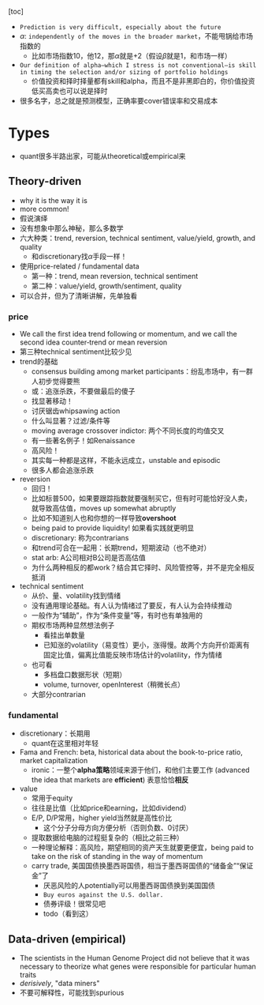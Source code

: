 [toc]
- `Prediction is very difficult, especially about the future`
- $\alpha$: `independently of the moves in the broader market`，不能甩锅给市场指数的
  - 比如市场指数10，他12，那$\alpha$就是+2（假设$\beta$就是1，和市场一样）
- `Our definition of alpha—which I stress is not conventional—is skill in timing the selection and/or sizing of portfolio holdings`
  - 价值投资和择时择量都有skill和alpha，而且不是非黑即白的，你价值投资低买高卖也可以说是择时
- 很多名字，总之就是预测模型，正确率要cover错误率和交易成本
# Types
- quant很多半路出家，可能从theoretical或empirical来
## Theory-driven
- why it is the way it is
- more common!
- 假说演绎
- 没有想象中那么神秘，那么多数学
- 六大种类：trend, reversion, technical sentiment, value/yield, growth, and quality
  - 和discretionary找$\alpha$手段一样！
- 使用price-related / fundamental data
  - 第一种：trend, mean reversion, technical sentiment
  - 第二种：value/yield, growth/sentiment, quality
- 可以合并，但为了清晰讲解，先单独看
### price
- We call the first idea trend following or momentum, and we call the second idea counter‐trend or mean reversion
- 第三种technical sentiment比较少见
- trend的基础
  - consensus building among market participants：纷乱市场中，有一群人初步觉得要熊
  - 或：追涨杀跌，不要做最后的傻子
  - 找显著移动！
  - 讨厌锯齿whipsawing action
  - 什么叫显著？过滤/条件等
  - moving average crossover indictor: 两个不同长度的均值交叉
  - 有一些著名例子！如Renaissance
  - 高风险！
  - 其实每一种都是这样，不能永远成立，unstable and episodic
  - 很多人都会追涨杀跌
- reversion
  - 回归！
  - 比如标普500，如果要跟踪指数就要强制买它，但有时可能恰好没人卖，就导致高估值，moves up somewhat abruptly
  - 比如不知道别人也和你想的一样导致**overshoot**
  - being paid to provide liquidity! 如果看实践就更明显
  - discretionary: 称为contrarians
  - 和trend可合在一起用：长期trend，短期波动（也不绝对）
  - stat arb: A公司相对B公司是否高估值
  - 为什么两种相反的都work？结合其它择时、风险管控等，并不是完全相反抵消
- technical sentiment
  - 从价、量、volatility找到情绪
  - 没有通用理论基础。有人认为情绪过了要反，有人认为会持续推动
  - 一般作为“辅助”，作为“条件变量”等，有时也有单独用的
  - 期权市场两种显然想法例子
    - 看挂出单数量
    - 已知涨的volatility（易变性）更小，涨得慢。故两个方向开价距离有固定比值，偏离比值能反映市场估计的volatility，作为情绪
  - 也可看
    - 多档盘口数据形状（短期）
    - volume, turnover, openInterest（稍微长点）
  - 大部分contrarian
### fundamental
- discretionary：长期用
  - quant在这里相对年轻
- Fama and French: beta, historical data about the book-to-price ratio, market capitalization
  - ironic：一整个**alpha策略**领域来源于他们，和他们主要工作 (advanced the idea that markets are **efficient**) 表意恰恰**相反**
- value
  - 常用于equity
  - 往往是比值（比如price和earning，比如dividend）
  - E/P, D/P常用，higher yield当然就是高性价比
    - 这个分子分母方向方便分析（否则负数、0讨厌）
  - 提取数据给电脑的过程挺复杂的（相比之前三种）
  - 一种理论解释：高风险，期望相同的资产天生就要更便宜，being paid to take on the risk of standing in the way of momentum
  - carry trade, 美国国债换墨西哥国债，相当于墨西哥国债的“储备金”“保证金”了
    - 厌恶风险的人potentially可以用墨西哥国债换到美国国债
    - `Buy euros against the U.S. dollar.`
    - 债券评级！很常见吧
    - todo（看到这）
## Data-driven (empirical)
- The scientists in the Human Genome Project did not believe that it was necessary to theorize what genes were responsible for particular human traits
- *derisively*, "data miners"
- 不要可解释性，可能找到spurious